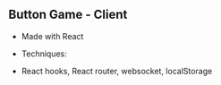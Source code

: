 ## Button Game - Client

- Made with React

- Techniques:

- React hooks, React router, websocket, localStorage
